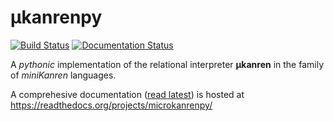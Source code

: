 
μkanrenpy
=========

[![Build Status](https://travis-ci.org/massimo-nocentini/microkanrenpy.svg?branch=master)](https://travis-ci.org/massimo-nocentini/microkanrenpy)
[![Documentation Status](https://readthedocs.org/projects/microkanrenpy/badge/?version=latest)](http://microkanrenpy.readthedocs.io/en/latest/?badge=latest)

A *pythonic* implementation of the relational interpreter **μkanren** in the
family of *miniKanren* languages. 

A comprehesive documentation ([read latest][read:doc]) is hosted at
https://readthedocs.org/projects/microkanrenpy/

[read:doc]: http://microkanrenpy.readthedocs.io/en/latest/
